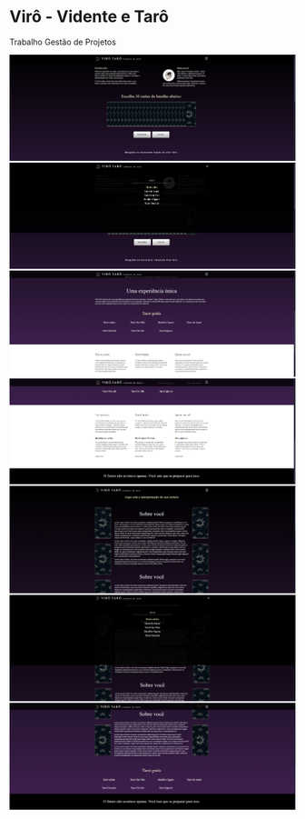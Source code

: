 # Virô - Vidente e Tarô 
Trabalho Gestão de Projetos

<img src="/images/nosso-site/capa-1.png">
<img src="/images/nosso-site/capa-2.png">
<img src="/images/nosso-site/capa-3.png">
<img src="/images/nosso-site/capa-4.png">
<img src="/images/nosso-site/resultado-1.png">
<img src="/images/nosso-site/resultado-2.png">
<img src="/images/nosso-site/resultado-3.png">
